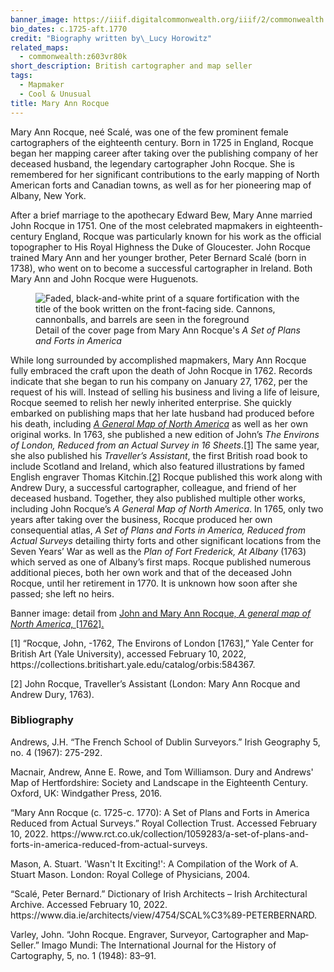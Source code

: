 ```yaml
---
banner_image: https://iiif.digitalcommonwealth.org/iiif/2/commonwealth:9s161g60b/1571,8421,2907,1228/,1200/0/default.jpg
bio_dates: c.1725-aft.1770
credit: "Biography written by\_Lucy Horowitz"
related_maps:
  - commonwealth:z603vr80k
short_description: British cartographer and map seller
tags:
  - Mapmaker
  - Cool & Unusual
title: Mary Ann Rocque
---
```

<p>Mary Ann Rocque, ne&eacute; Scal&eacute;, was one&nbsp;of the few prominent female cartographers of the eighteenth century. Born in 1725 in England, Rocque began her mapping career after taking over the publishing company of her deceased husband, the legendary cartographer John Rocque. She is remembered for her significant contributions to the early mapping of North American forts and Canadian towns, as well as for her pioneering map of Albany, New York.</p>

<p>After a brief marriage to the apothecary Edward Bew, Mary Anne married John Rocque in 1751. One of the most celebrated mapmakers in eighteenth-century England, Rocque was particularly known for his work as the official topographer to His Royal Highness the Duke of Gloucester. John Rocque trained Mary Ann and her younger brother, Peter Bernard Scal&eacute; (born in 1738), who went on to become a successful cartographer in Ireland. Both Mary Ann and John Rocque were Huguenots.</p>

<figure class="img_left_50"><img alt="Faded, black-and-white print of a square fortification with the title of the book written on the front-facing side. Cannons, cannonballs, and barrels are seen in the foreground" src="/content/mrocque-1.jpg" />
<figcaption>Detail of the cover page from Mary Ann Rocque&#39;s <i>A Set of Plans and Forts in America</i></figcaption>
</figure>

<p>While long surrounded by accomplished mapmakers, Mary Ann Rocque fully embraced the craft upon the death of John Rocque in 1762. Records indicate that she began to run his company on January 27, 1762, per the request of his will. Instead of selling his business and living a life of leisure, Rocque seemed to relish her newly inherited enterprise. She quickly embarked on publishing maps that her late husband had produced before his death, including <a href="/maps/commonwealth:z603vr80k"><em>A General Map of North America</em></a> as well as her own original works. In 1763, she published a new edition of John&rsquo;s <em>The Environs of London, Reduced from an Actual Survey in 16 Sheets</em>.<a href="#fn1">[1]</a> The same year, she also published his <em>Traveller&rsquo;s Assistant</em>, the first British road book to include Scotland and Ireland, which also featured illustrations by famed English engraver Thomas Kitchin.<a href="#fn2">[2]</a> Rocque published this work along with Andrew Dury, a successful cartographer, colleague, and friend of her deceased husband. Together, they also published multiple other works, including John Rocque&rsquo;s <em>A General Map of North America</em>. In 1765, only two years after taking over the business, Rocque produced her own consequential atlas, <em>A Set of Plans and Forts in America, Reduced from Actual Surveys</em>&nbsp;detailing thirty forts and other significant locations from the Seven Years&rsquo; War as well as the <em>Plan of Fort Frederick, At Albany</em> (1763) which served as one of Albany&rsquo;s first maps. Rocque published numerous additional pieces, both her own work and that of the deceased John Rocque, until her retirement in 1770. It is unknown how soon after she passed; she left no heirs.</p>

<p>Banner image: detail from <a href="/maps/commonwealth:9s161g59k">John and Mary Ann Rocque,&nbsp;<em>A general map of North America,&nbsp;</em>[1762].</a></p>

<p><a name="fn1">[1]</a> &ldquo;Rocque, John, -1762, The Environs of London [1763],&rdquo; Yale Center for British Art (Yale University), accessed February 10, 2022, https://collections.britishart.yale.edu/catalog/orbis:584367.</p>

<p><a name="fn1">[2]</a> John Rocque, Traveller&rsquo;s Assistant (London: Mary Ann Rocque and Andrew Dury, 1763).</p>

### Bibliography

<p>Andrews, J.H. &ldquo;The French School of Dublin Surveyors.&rdquo; Irish Geography 5, no. 4 (1967): 275-292.</p>

<p>Macnair, Andrew, Anne E. Rowe, and Tom Williamson. Dury and Andrews&#39; Map of Hertfordshire: Society and Landscape in the Eighteenth Century. Oxford, UK: Windgather Press, 2016.</p>

<p>&ldquo;Mary Ann Rocque (c. 1725-c. 1770): A Set of Plans and Forts in America Reduced from Actual Surveys.&rdquo; Royal Collection Trust. Accessed February 10, 2022. https://www.rct.co.uk/collection/1059283/a-set-of-plans-and-forts-in-america-reduced-from-actual-surveys.</p>

<p>Mason, A. Stuart. &#39;Wasn&#39;t It Exciting!&#39;: A Compilation of the Work of A. Stuart Mason. London: Royal College of Physicians, 2004.</p>

<p>&ldquo;Scal&eacute;, Peter Bernard.&rdquo; Dictionary of Irish Architects &ndash; Irish Architectural Archive. Accessed February 10, 2022. https://www.dia.ie/architects/view/4754/SCAL%C3%89-PETERBERNARD.</p>

<p>Varley, John. &ldquo;John Rocque. Engraver, Surveyor, Cartographer and Map‐Seller.&rdquo; Imago Mundi: The International Journal for the History of Cartography, 5, no. 1 (1948): 83&ndash;91.</p>
